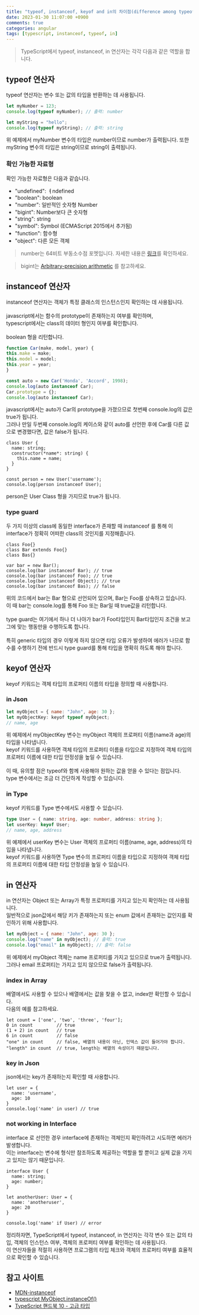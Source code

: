 ```yaml
---
title: "typeof, instanceof, keyof and in의 차이점(difference among typeof, instanceof, keyof and in)"
date: 2023-01-30 11:07:00 +0900
comments: true
categories: angular
tags: [typescript, instanceof, typeof, in]
---
```


> TypeScript에서 typeof, instanceof, in 연산자는 각각 다음과 같은 역할을 합니다.

## typeof 연산자
typeof 연산자는 변수 또는 값의 타입을 반환하는 데 사용됩니다.

```javascript
let myNumber = 123;
console.log(typeof myNumber); // 출력: number

let myString = "hello";
console.log(typeof myString); // 출력: string
```

위 예제에서 myNumber 변수의 타입은 number이므로 number가 출력됩니다. 또한 myString 변수의 타입은 string이므로 string이 출력됩니다.

### 확인 가능한 자료형
확인 가능한 자료형은 다음과 같습니다.

- "undefined": ㅕndefined
- "boolean": boolean
- "number": 일반적인 숫자형 Number
- "bigint": Number보다 큰 숫자형
- "string": string
- "symbol": Symbol (ECMAScript 2015에서 추가됨)
- "function": 함수형
- "object": 다른 모든 객체

> number는 64비트 부동소수점 포멧입니다. 자세한 내용은 [링크](https://en.wikipedia.org/wiki/Double-precision_floating-point_format)를 확인하세요.

> bigint는 [Arbitrary-precision arithmetic](https://en.wikipedia.org/wiki/Arbitrary-precision_arithmetic) 를 참고하세요.

## instanceof 연산자
instanceof 연산자는 객체가 특정 클래스의 인스턴스인지 확인하는 데 사용됩니다.<br/>
<br/>
javascript에서는 함수의 prototype이 존재하는지 여부를 확인하며, <br/>
typescript에서는 class의 데이터 형인지 여부를 확인합니다.<br/>
<br/>
boolean 형을 리턴합니다.<br/>

```js
function Car(make, model, year) {
this.make = make;
this.model = model;
this.year = year;
}

const auto = new Car('Honda', 'Accord', 1998);
console.log(auto instanceof Car);
Car.prototype = {};
console.log(auto instanceof Car);
```

javascript에서는 auto가 Car의 prototype을 가졌으므로 첫번째 console.log의 값은 true가 됩니다.<br/>
그러나 만일 두번째 console.log의 케이스와 같이 auto를 선언한 후에 Car를 다른 값으로 변경했다면, 값은 false가 됩니다. <br/>

```tsx
class User {
  name: string;
  constructor(*name*: string) {
    this.name = name;
  }
}

const person = new User('username');
console.log(person instanceof User);
```

person은 User Class 형을 가지므로 true가 됩니다.


### type guard

두 가지 이상의 class에 동일한 interface가 존재할 때 instanceof 를 통해 이 interface가 정확히 어떠한 class의 것인지를 지정해줍니다.

```tsx
class Foo{}
class Bar extends Foo{}
class Bas{}

var bar = new Bar();
console.log(bar instanceof Bar); // true
console.log(bar instanceof Foo); // true
console.log(bar instanceof Object); // true
console.log(bar instanceof Bas); // false

```

위의 코드에서 bar는 Bar 형으로 선언되어 있으며, Bar는 Foo를 상속하고 있습니다.<br/>
이 때 bar는 console.log를 통해 Foo 또는 Bar일 때 true값을 리턴합니다.<br/><br/>
type guard는 여기에서 하나 더 나아가 bar가 Foo타입인지 Bar타입인지 조건을 보고 그에 맞는 행동만을 수행하도록 합니다.<br/><br/>
특히 generic 타입의 경우 이렇게 하지 않으면 타입 오류가 발생하여 에러가 나므로 함수를 수행하기 전에 반드시 type guard를 통해 타입을 명확히 하도록 해야 합니다.


## keyof 연산자
keyof 키워드는 객체 타입의 프로퍼티 이름의 타입을 정의할 때 사용합니다.

### in Json

```javascript
let myObject = { name: "John", age: 30 };
let myObjectKey: keyof typeof myObject;
// name, age
```

위 예제에서 myObjectKey 변수는 myObject 객체의 프로퍼티 이름(name과 age)의 타입을 나타냅니다.<br/>
keyof 키워드를 사용하면 객체 타입의 프로퍼티 이름을 타입으로 지정하여 객체 타입의 프로퍼티 이름에 대한 타입 안정성을 높일 수 있습니다.<br/><br/>
이 때, 유의할 점은 typeof와 함께 사용해야 원하는 값을 얻을 수 있다는 점입니다.<br/>
type 변수에서는 조금 더 간단하게 작성할 수 있습니다.<br/>


### in Type
keyof 키워드를 Type 변수에서도 사용할 수 있습니다.

```typescript
type User = { name: string, age: number, address: string };
let userKey: keyof User;
// name, age, address
```

위 예제에서 userKey 변수는 User 객체의 프로퍼티 이름(name, age, address)의 타입을 나타냅니다.<br/>
keyof 키워드를 사용하면 Type 변수의 프로퍼티 이름을 타입으로 지정하여 객체 타입의 프로퍼티 이름에 대한 타입 안정성을 높일 수 있습니다.<br/>


## in 연산자
in 연산자는 Object 또는 Array가 특정 프로퍼티를 가지고 있는지 확인하는 데 사용됩니다.<br/>
일반적으로 json값에서 해당 키가 존재하는지 또는 enum 값에서 존재하는 값인지를 확인하기 위해 사용합니다.<br/>

```javascript
let myObject = { name: "John", age: 30 };
console.log("name" in myObject); // 출력: true
console.log("email" in myObject); // 출력: false
```

위 예제에서 myObject 객체는 name 프로퍼티를 가지고 있으므로 true가 출력됩니다. <br/>
그러나 email 프로퍼티는 가지고 있지 않으므로 false가 출력됩니다.


### index in Array

배열에서도 사용할 수 있으나 배열에서는 값을 찾을 수 없고, index만 확인할 수 있습니다.<br/>
다음의 예를 참고하세요.<br/>

```tsx
let count = ['one', 'two', 'three', 'four'];
0 in count         // true
(1 + 2) in count   // true
6 in count         // false
"one" in count     // false, 배열의 내용이 아닌, 인덱스 값이 들어가야 합니다.
"length" in count  // true, length는 배열의 속성이기 때문입니다.
```

### key in Json

json에서는 key가 존재하는지 확인할 때 사용합니다.<br/>

```tsx
let user = {
  name: 'username',
  age: 10
}
console.log('name' in user) // true
```

### not working in Interface
interface 로 선언한 경우 interface에 존재하는 객체인지 확인하려고 시도하면 에러가 발생합니다.<br/>
이는 interface는 변수에 형식만 참조하도록 제공하는 역할을 할 뿐이고 실제 값을 가지고 있지는 않기 때문입니다.<br/>

```tsx
interface User {
  name: string;
  age: number;
}

let anotherUser: User = {
  name: 'anotheruser',
  age: 20
}

console.log('name' if User) // error
```

정리하자면, TypeScript에서 typeof, instanceof, in 연산자는 각각 변수 또는 값의 타입, 객체의 인스턴스 여부, 객체의 프로퍼티 여부를 확인하는 데 사용됩니다. <br/>
이 연산자들을 적절히 사용하면 프로그램의 타입 체크와 객체의 프로퍼티 여부를 효율적으로 확인할 수 있습니다.<br/>

## 참고 사이트

- [MDN-instanceof](https://developer.mozilla.org/ko/docs/Web/JavaScript/Reference/Operators/instanceof)
- [typescript MyObject.instanceOf()](https://stackoverflow.com/questions/24705631/typescript-myobject-instanceof)
- [TypeScript 핸드북 10 - 고급 타입](https://infoscis.github.io/2017/06/19/TypeScript-handbook-advanced-types/)